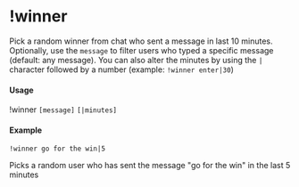 # !winner
Pick a random winner from chat who sent a message in last 10 minutes. Optionally, use the `message` to filter users who typed a specific message (default: any message). You can also alter the minutes by using the `|` character followed by a number (example: `!winner enter|30`)

#### Usage
!winner `[message]` `[|minutes]`

#### Example
    !winner go for the win|5

Picks a random user who has sent the message "go for the win" in the last 5 minutes
